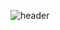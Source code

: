 ![header](https://capsule-render.vercel.app/api?type=shark&color=F05032&height=150&section=header&text=New%20Aejeong();&fontSize=80&fontColor=000000)
